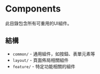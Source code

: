 # Components

此目錄包含所有可重用的UI組件。

## 結構
- `common/` - 通用組件，如按鈕、表單元素等
- `layout/` - 頁面佈局相關組件
- `feature/` - 特定功能相關的組件